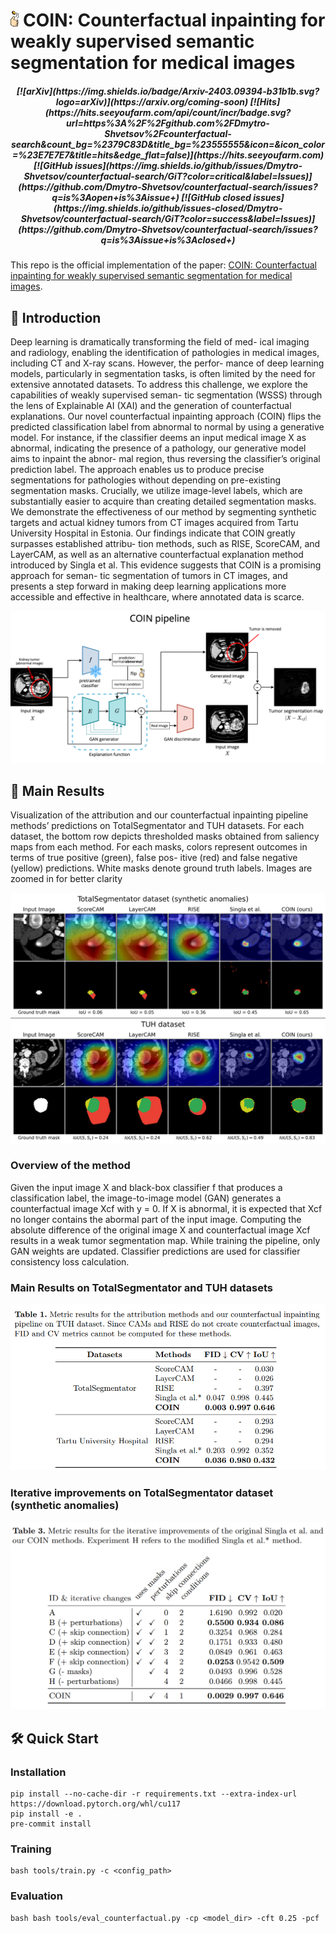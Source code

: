 # <img src='demo/logo.png' height=25/> COIN: Counterfactual inpainting for weakly supervised semantic segmentation for medical images
<h5 align="center">
[![arXiv](https://img.shields.io/badge/Arxiv-2403.09394-b31b1b.svg?logo=arXiv)](https://arxiv.org/coming-soon)
<!-- [![License](https://img.shields.io/badge/License-Apache%202.0-yellow)](https://github.com/Haiyang-W/GiT/blob/main/LICENSE)  -->
[![Hits](https://hits.seeyoufarm.com/api/count/incr/badge.svg?url=https%3A%2F%2Fgithub.com%2FDmytro-Shvetsov%2Fcounterfactual-search&count_bg=%2379C83D&title_bg=%23555555&icon=&icon_color=%23E7E7E7&title=hits&edge_flat=false)](https://hits.seeyoufarm.com)
[![GitHub issues](https://img.shields.io/github/issues/Dmytro-Shvetsov/counterfactual-search/GiT?color=critical&label=Issues)](https://github.com/Dmytro-Shvetsov/counterfactual-search/issues?q=is%3Aopen+is%3Aissue+)
[![GitHub closed issues](https://img.shields.io/github/issues-closed/Dmytro-Shvetsov/counterfactual-search/GiT?color=success&label=Issues)](https://github.com/Dmytro-Shvetsov/counterfactual-search/issues?q=is%3Aissue+is%3Aclosed+)  <br>
</h5>

This repo is the official implementation of the paper: [COIN: Counterfactual inpainting for weakly supervised semantic segmentation for medical images](https://arxiv.org/coming-soon).

## 🤔 Introduction
Deep learning is dramatically transforming the field of med-
ical imaging and radiology, enabling the identification of pathologies in
medical images, including CT and X-ray scans. However, the perfor-
mance of deep learning models, particularly in segmentation tasks, is
often limited by the need for extensive annotated datasets. To address
this challenge, we explore the capabilities of weakly supervised seman-
tic segmentation (WSSS) through the lens of Explainable AI (XAI) and
the generation of counterfactual explanations. Our novel counterfactual
inpainting approach (COIN) flips the predicted classification label from
abnormal to normal by using a generative model. For instance, if the
classifier deems an input medical image X as abnormal, indicating the
presence of a pathology, our generative model aims to inpaint the abnor-
mal region, thus reversing the classifier’s original prediction label. The
approach enables us to produce precise segmentations for pathologies
without depending on pre-existing segmentation masks. Crucially, we
utilize image-level labels, which are substantially easier to acquire than
creating detailed segmentation masks. We demonstrate the effectiveness
of our method by segmenting synthetic targets and actual kidney tumors
from CT images acquired from Tartu University Hospital in Estonia.
Our findings indicate that COIN greatly surpasses established attribu-
tion methods, such as RISE, ScoreCAM, and LayerCAM, as well as an
alternative counterfactual explanation method introduced by Singla et
al. This evidence suggests that COIN is a promising approach for seman-
tic segmentation of tumors in CT images, and presents a step forward
in making deep learning applications more accessible and effective in
healthcare, where annotated data is scarce.

<img src='demo/inference_pipeline.png'/>

## 🚀 Main Results

Visualization of the attribution and our counterfactual inpainting pipeline
methods’ predictions on TotalSegmentator and TUH datasets. For each dataset, the
bottom row depicts thresholded masks obtained from saliency maps from each method.
For each masks, colors represent outcomes in terms of true positive (green), false pos-
itive (red) and false negative (yellow) predictions. White masks denote ground truth
labels. Images are zoomed in for better clarity

<img src='demo/qualitative_comp.png'/>

### Overview of the method
Given the input image X and black-box classifier f that produces a classification label, the
image-to-image model (GAN) generates a counterfactual image Xcf with y = 0. If X
is abnormal, it is expected that Xcf no longer contains the abormal part of the input
image. Computing the absolute difference of the original image X and counterfactual
image Xcf results in a weak tumor segmentation map. While training the pipeline,
only GAN weights are updated. Classifier predictions are used for classifier consistency
loss calculation.

### Main Results on TotalSegmentator and TUH datasets

<img src='demo/main_tuh_synth.png'/>

### Iterative improvements on TotalSegmentator dataset (synthetic anomalies)

<img src='demo/main_synth_iterative.png'/>

## 🛠️ Quick Start
### Installation

```shell
pip install --no-cache-dir -r requirements.txt --extra-index-url https://download.pytorch.org/whl/cu117
pip install -e .
pre-commit install
```

### Training

```shell
bash tools/train.py -c <config_path>
```

### Evaluation

```shell
bash bash tools/eval_counterfactual.py -cp <model_dir> -cft 0.25 -pcf
```

<!-- ## 📘 Citation
Please consider citing our work as follows if it is helpful.
```
@article{,
    title={},
    author={},
    journal={},
    year={2024}
}
``` -->
